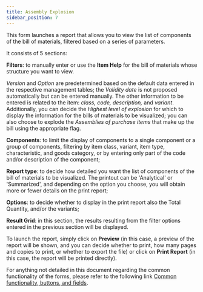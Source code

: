 ```yaml
---
title: Assembly Explosion
sidebar_position: 7
---
```


This form launches a report that allows you to view the list of components of the bill of materials, filtered based on a series of parameters.

It consists of 5 sections:

**Filters**: to manually enter or use the **Item Help** for the bill of materials whose structure you want to view.

*Version* and *Option* are predetermined based on the default data entered in the respective management tables; the *Validity date* is not proposed automatically but can be entered manually. The other information to be entered is related to the item: *class, code, description,* and *variant*. Additionally, you can decide the *Highest level of explosion* for which to display the information for the bills of materials to be visualized; you can also choose to explode the *Assemblies of purchase items* that make up the bill using the appropriate flag.

**Components**: to limit the display of components to a single component or a group of components, filtering by item class, variant, item type, characteristic, and goods category, or by entering only part of the code and/or description of the component;

**Report type**: to decide how detailed you want the list of components of the bill of materials to be visualized. The printout can be 'Analytical' or 'Summarized', and depending on the option you choose, you will obtain more or fewer details on the print report;

**Options**: to decide whether to display in the print report also the Total Quantity, and/or the variants;

**Result Grid**: in this section, the results resulting from the filter options entered in the previous section will be displayed.

To launch the report, simply click on **Preview** (in this case, a preview of the report will be shown, and you can decide whether to print, how many pages and copies to print, or whether to export the file) or click on **Print Report** (in this case, the report will be printed directly).

For anything not detailed in this document regarding the common functionality of the forms, please refer to the following link [Common functionality, buttons, and fields](/docs/guide/common).